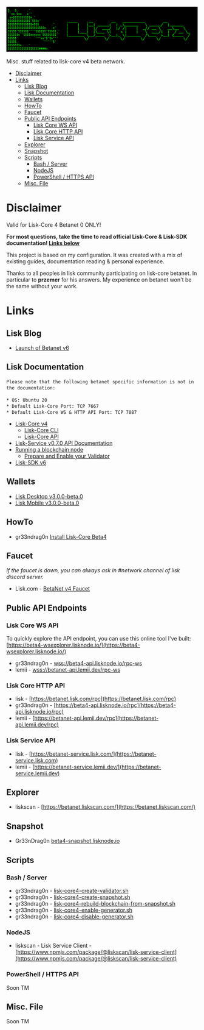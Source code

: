 ![##Images_README_Header##](./PNG/Header.png)

Misc. stuff related to lisk-core v4 beta network.


- [Disclaimer](#disclaimer)
- [Links](#links)
  - [Lisk Blog](#lisk-blog)
  - [Lisk Documentation](#lisk-documentation)
  - [Wallets](#wallets)
  - [HowTo](#howto)
  - [Faucet](#faucet)
  - [Public API Endpoints](#public-api-endpoints)
    - [Lisk Core WS API](#lisk-core-ws-api)
    - [Lisk Core HTTP API](#lisk-core-http-api)
    - [Lisk Service API](#lisk-service-api)
  - [Explorer](#explorer)
  - [Snapshot](#snapshot)
  - [Scripts](#scripts)
    - [Bash / Server](#bash--server)
    - [NodeJS](#nodejs)
    - [PowerShell / HTTPS API](#powershell--https-api)
  - [Misc. File](#misc-file)

# Disclaimer

Valid for Lisk-Core 4 Betanet 0 ONLY!

**For most questions, take the time to read official Lisk-Core & Lisk-SDK documentation! [Links below](#documentation)**

This project is based on my configuration.
It was created with a mix of existing guides, documentation reading & personal experience.

Thanks to all peoples in lisk community participating on lisk-core betanet.
In particular to **przemer** for his answers.
My experience on betanet won't be the same without your work.

# Links

## Lisk Blog

* [Launch of Betanet v6](https://lisk.com/blog/posts/launch-of-betanet-v6)

## Lisk Documentation

```
Please note that the following betanet specific information is not in the documentation:

* OS: Ubuntu 20
* Default Lisk-Core Port: TCP 7667
* Default Lisk-Core WS & HTTP API Port: TCP 7887
```

* [Lisk-Core v4](https://lisk.com/documentation/lisk-core/v4/index.html)
  * [Lisk-Core CLI](https://lisk.com/documentation/lisk-core/v4/core-cli.html)
  * [Lisk-Core API](https://lisk.com/documentation/beta/api/lisk-node-rpc.html)
* [Lisk-Service v0.7.0 API Documentation](https://github.com/LiskHQ/lisk-service/blob/v0.7.0-beta.1/docs/api/version3.md#lisk-service-api-documentation)
* [Running a blockchain node](https://lisk.com/documentation/beta/run-blockchain/index.html)
  * [Prepare and Enable your Validator](https://lisk.com/documentation/beta/run-blockchain/become-a-validator.html)
* [Lisk-SDK v6](https://lisk.com/documentation/lisk-sdk/v6/index.html)

## Wallets

* [Lisk Desktop v3.0.0-beta.0](https://github.com/LiskHQ/lisk-desktop/releases/tag/v3.0.0-beta.0)
* [Lisk Mobile v3.0.0-beta.0](https://github.com/LiskHQ/lisk-mobile/releases/tag/v3.0.0-beta.0)

## HowTo

* gr33ndrag0n [Install Lisk-Core Beta4](https://github.com/Gr33nDrag0n69/LiskBeta4/blob/main/MD/InstallLiskCore.md)

## Faucet

*If the faucet is down, you can always ask in #network channel of lisk discord server.*

* Lisk.com - [BetaNet v4 Faucet](https://betanet-faucet.lisk.com/)

## Public API Endpoints

### Lisk Core WS API

To quickly explore the API endpoint, you can use this online tool I've built: [https://beta4-wsexplorer.lisknode.io/](https://beta4-wsexplorer.lisknode.io/)

* gr33ndrag0n - [wss://beta4-api.lisknode.io/rpc-ws](wss://beta4-api.lisknode.io/rpc-ws)
* lemii - [wss://betanet-api.lemii.dev/rpc-ws](wss://betanet-api.lemii.dev/rpc-ws)

### Lisk Core HTTP API

* lisk - [https://betanet.lisk.com/rpc](https://betanet.lisk.com/rpc)
* gr33ndrag0n - [https://beta4-api.lisknode.io/rpc](https://beta4-api.lisknode.io/rpc)
* lemii - [https://betanet-api.lemii.dev/rpc](https://betanet-api.lemii.dev/rpc)

### Lisk Service API

* lisk - [https://betanet-service.lisk.com/](https://betanet-service.lisk.com)
* lemii - [https://betanet-service.lemii.dev/](https://betanet-service.lemii.dev)

## Explorer

* liskscan - [https://betanet.liskscan.com/](https://betanet.liskscan.com/)

## Snapshot

* Gr33nDrag0n [beta4-snapshot.lisknode.io](https://beta4-snapshot.lisknode.io/)

## Scripts

### Bash / Server

* gr33ndrag0n - [lisk-core4-create-validator.sh](https://raw.githubusercontent.com/Gr33nDrag0n69/LiskBeta4/main/SH/lisk-core4-create-validator.sh)
* gr33ndrag0n - [lisk-core4-create-snapshot.sh](https://raw.githubusercontent.com/Gr33nDrag0n69/LiskBeta4/main/SH/lisk-core4-create-snapshot.sh)
* gr33ndrag0n - [lisk-core4-rebuild-blockchain-from-snapshot.sh](https://raw.githubusercontent.com/Gr33nDrag0n69/LiskBeta4/main/SH/lisk-core4-rebuild-blockchain-from-snapshot.sh)
* gr33ndrag0n - [lisk-core4-enable-generator.sh](https://raw.githubusercontent.com/Gr33nDrag0n69/LiskBeta4/main/SH/lisk-core4-enable-generator.sh)
* gr33ndrag0n - [lisk-core4-disable-generator.sh](https://raw.githubusercontent.com/Gr33nDrag0n69/LiskBeta4/main/SH/lisk-core4-disable-generator.sh)

### NodeJS

* liskscan - Lisk Service Client - [https://www.npmjs.com/package/@liskscan/lisk-service-client](https://www.npmjs.com/package/@liskscan/lisk-service-client)

### PowerShell / HTTPS API

Soon TM

## Misc. File

Soon TM
